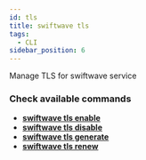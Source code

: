 ```yaml
---
id: tls
title: swiftwave tls
tags:
  - CLI
sidebar_position: 6
---
```


Manage TLS for swiftwave service

### Check available commands
- [**swiftwave tls enable**](./enable)
- [**swiftwave tls disable**](./disable)
- [**swiftwave tls generate**](./generate)
- [**swiftwave tls renew**](./renew)